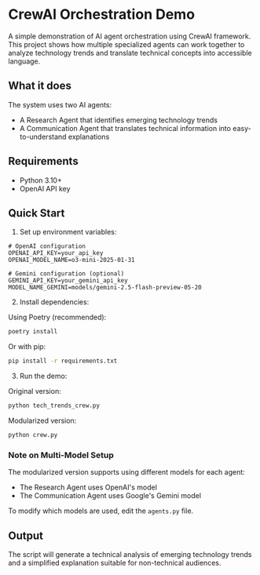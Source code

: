 # CrewAI Orchestration Demo

A simple demonstration of AI agent orchestration using CrewAI framework. This project shows how multiple specialized agents can work together to analyze technology trends and translate technical concepts into accessible language.

## What it does

The system uses two AI agents:
- A Research Agent that identifies emerging technology trends
- A Communication Agent that translates technical information into easy-to-understand explanations

## Requirements

- Python 3.10+
- OpenAI API key

## Quick Start

1. Set up environment variables:
```
# OpenAI configuration
OPENAI_API_KEY=your_api_key
OPENAI_MODEL_NAME=o3-mini-2025-01-31

# Gemini configuration (optional)
GEMINI_API_KEY=your_gemini_api_key
MODEL_NAME_GEMINI=models/gemini-2.5-flash-preview-05-20
```

2. Install dependencies:

Using Poetry (recommended):
```bash
poetry install
```

Or with pip:
```bash
pip install -r requirements.txt
```

3. Run the demo:

Original version:
```bash
python tech_trends_crew.py
```

Modularized version:
```bash
python crew.py
```

### Note on Multi-Model Setup
The modularized version supports using different models for each agent:
- The Research Agent uses OpenAI's model
- The Communication Agent uses Google's Gemini model

To modify which models are used, edit the `agents.py` file.

## Output

The script will generate a technical analysis of emerging technology trends and a simplified explanation suitable for non-technical audiences.
